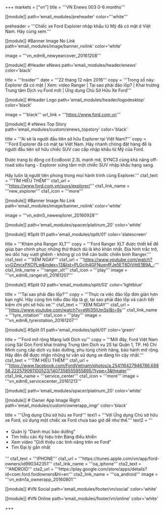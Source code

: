 +++
markets = ["vn"]
title = '''VN Enews 003 0-6 months'''


[[module]]
path='email_modules/preheader'
color='''white'''

preheader = '''Chiếc xe Ford Explorer nhập khẩu từ Mỹ đã có mặt ở Việt Nam. Hãy cùng xem.'''

[[module]] #Banner Image No Link
path='email_modules/image/banner_nolink'
color='white'

  image = '''vn_edm6_newyearcover_20161208'''

[[module]] #Header eNews
path='email_modules/header/enews'
color='black'

  title = '''Insider'''
  date = '''22 tháng 12 năm 2016'''
  copy = '''Trong số này:<br />Explorer đã có mặt  | Xem: video Ranger  | Tại sao phải đảo lốp? | Khai trương Trung tâm Dịch vụ Ford mới | Ứng dụng Chủ Sở Hữu Xe Ford'''

[[module]] #Header Logo
path='email_modules/header/logodesktop'
color='black'

  image = '''black'''
  url_link = '''https://www.ford.com.vn'''
 
[[module]] # eNews Top Story
path='email_modules/custom/enews_topstory'
color='black'

  title = '''Ai sẽ là người đầu tiên sở hữu Explorer tại Việt Nam?'''
  copy = '''Ford Explorer đã có mặt tại Việt Nam. Hãy nhanh chóng đặt hàng để là người đầu tiên sở hữu chiếc SUV cao cấp nhập khẩu từ Mỹ của Ford.<br /><br />Được trang bị động cơ EcoBoost 2.3L mạnh mẽ, SYNC3 cùng khả năng off-road siêu hạng - Explorer xứng tầm một chiếc SUV nhập khẩu hạng sang.<br /><br />Hãy luôn là người tiên phong trong mọi hành trình cùng Explorer.'''
  cta1_text = '''TÌM HIỂU THÊM'''
  cta1_url = '''https://www.ford.com.vn/suvs/explorer/'''
  cta1_link_name = '''new_explorer'''
  cta1_icon = '''more'''

[[module]] #Banner Image No Link
path='email_modules/image/banner_nolink'
color='white'

  image = '''vn_edm5_newexplorer_20160928'''

[[module]]
path='email_modules/spacer/platinum_20'
color='white'

[[module]] #Split 01
path='email_modules/split/01'
color='slatescreen'

  title = '''Khám phá Ranger XLT'''
  copy = '''Ford Ranger XLT được thiết kế để giúp bạn chinh phục những thử thách dù là khó khăn nhất. Địa hình trắc trở, leo dốc hay vượt ghềnh - không gì có thể cản bước chiến binh Ranger.'''
  cta1_text = '''XEM NGAY'''
  cta1_url = '''https://www.youtube.com/watch?v=OZmcxPXCPLw&index=13&list=PLGcjh4GFNuqnfFJe5ET8DjVittE1B9A_-'''
  cta1_link_name = '''ranger_xlt'''
  cta1_icon = '''play'''
  image = '''vn_edm6_rangerxlt_20161207'''

[[module]] #Split 02
path='email_modules/split/02'
color='lightblue'

  title = '''Tại sao phải đảo lốp?'''
  copy = '''Thực ra việc đảo lốp đơn giản hơn bạn nghĩ. Hãy cùng tìm hiểu đảo lốp là gì, tại sao phải đảo lốp và cách tiết kiệm chi phí sở hữu xe.'''
  cta1_text = '''XEM NGAY'''
  cta1_url = '''https://www.youtube.com/watch?v=eWi35IUmSsI&t=9s'''
  cta1_link_name = '''tyre_rotation'''
  cta1_icon = '''play'''
  image = '''vn_edm6_tyrerotation_20161207'''

[[module]] #Split 01
path='email_modules/split/01'
color='green'

  title = '''Ford mở rộng Mạng lưới Dịch vụ'''
  copy = '''Mới đây, Ford Việt Nam cùng Sài Gòn Ford khai trương Trung tâm Dịch vụ 2S tại Quận 1, TP. Hồ Chí Minh cung cấp dịch vụ bảo dưỡng, phụ tùng chính hãng, bảo hành mở rộng. Hãy đến để được nhận những tư vấn sử dụng xe đáng tin cậy nhất.'''
  cta1_text = '''TÌM HIỂU THÊM'''
  cta1_url = '''https://www.facebook.com/FordVietnam/photos/a.254116427946786.68856.222579061100523/1407358555955895/?type=3&theater'''
  cta1_link_name = '''service_center'''
  cta1_icon = '''more'''
  image = '''vn_edm6_servicecenter_20161213'''

[[module]]
path='email_modules/spacer/platinum_20'
color='white'

  [[module]] # Owner App Image Right
path='email_modules/custom/ownerapp_imgr'
color='black'

  title = '''Ứng dụng Chủ sở hữu xe Ford'''
  text1 = '''Với Ứng dụng Chủ sở hữu xe Ford, sử dụng một chiếc xe Ford chưa bao giờ dễ như thế.'''
  text2 = '''<ul style="margin: 20px; padding: 0;">
  <li>Quản lý "Danh mục bảo dưỡng"</li>
  <li>Tìm hiểu các Ký hiệu trên Bảng điều khiển</li>
  <li>Xem video "Giới thiệu các tính năng trên xe Ford"</li>
  <li>Tìm Đại lý gần nhất</li>
  </ul>'''
  cta1_text = '''IPHONE'''
  cta1_url = '''https://itunes.apple.com/vn/app/ford-owners/id990342351'''
  cta1_link_name = '''oa_iphone'''
  cta2_text = '''ANDROID'''
  cta2_url = '''https://play.google.com/store/apps/details?id=com.ford.fordowners&hl=en'''
  cta2_link_name = '''oa_android'''
  image = '''vn_edm1a_ownerapp_20160801'''

[[module]] #VN Social
path='email_modules/footer/vn/social'
color='white'

[[module]] #VN Online
path='email_modules/footer/vn/online'
color='white'


+++